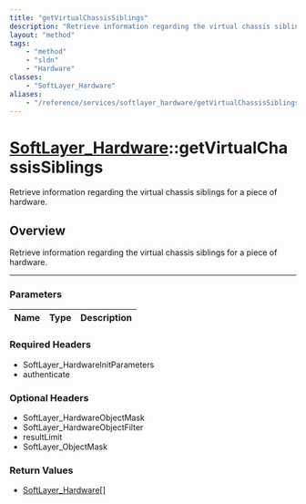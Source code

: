 ```yaml
---
title: "getVirtualChassisSiblings"
description: "Retrieve information regarding the virtual chassis siblings for a piece of hardware."
layout: "method"
tags:
    - "method"
    - "sldn"
    - "Hardware"
classes:
    - "SoftLayer_Hardware"
aliases:
    - "/reference/services/softlayer_hardware/getVirtualChassisSiblings"
---
```

# [SoftLayer_Hardware](/reference/services/SoftLayer_Hardware)::getVirtualChassisSiblings


Retrieve information regarding the virtual chassis siblings for a piece of hardware.


## Overview 
Retrieve information regarding the virtual chassis siblings for a piece of hardware.

-----

### Parameters 
|Name | Type | Description |
| --- | --- | --- |


### Required Headers
* SoftLayer_HardwareInitParameters
* authenticate


### Optional Headers
* SoftLayer_HardwareObjectMask
* SoftLayer_HardwareObjectFilter
* resultLimit
* SoftLayer_ObjectMask

### Return Values
* <a href='/reference/datatypes/SoftLayer_Hardware'>SoftLayer_Hardware[] </a>




